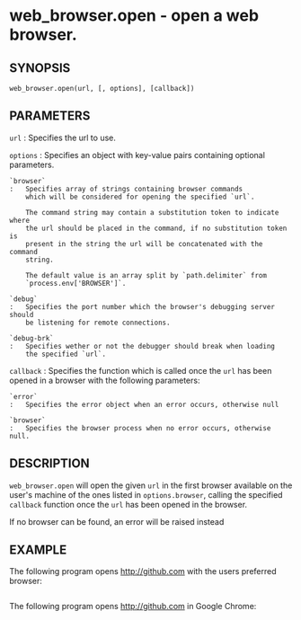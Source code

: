 # web_browser.open - open a web browser.

## SYNOPSIS

```
web_browser.open(url, [, options], [callback])
```

## PARAMETERS

`url`
:   Specifies the url to use.

`options`
:   Specifies an object with key-value pairs containing optional parameters.

    `browser`
    :   Specifies array of strings containing browser commands
        which will be considered for opening the specified `url`.

        The command string may contain a substitution token to indicate where
        the url should be placed in the command, if no substitution token is
        present in the string the url will be concatenated with the command
        string.

        The default value is an array split by `path.delimiter` from
        `process.env['BROWSER']`.

    `debug`
    :   Specifies the port number which the browser's debugging server should
        be listening for remote connections.

    `debug-brk`
    :   Specifies wether or not the debugger should break when loading
        the specified `url`.

`callback`
:   Specifies the function which is called once the `url` has been
    opened in a browser with the following parameters:

    `error`
    :   Specifies the error object when an error occurs, otherwise null

    `browser`
    :   Specifies the browser process when no error occurs, otherwise null.

## DESCRIPTION

`web_browser.open` will open the given `url` in the first browser available on the user's machine of the ones listed in `options.browser`, calling the specified `callback` function once the `url` has been opened in the browser.

If no browser can be found, an error will be raised instead

## EXAMPLE

The following program opens http://github.com with the users preferred browser:

```js
```

The following program opens http://github.com in Google Chrome:

```js
```
